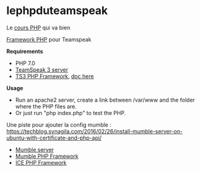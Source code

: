 # lephpduteamspeak

Le [cours PHP](https://openclassrooms.com/courses/concevez-votre-site-web-avec-php-et-mysql) qui va bien

[Framework PHP](https://docs.planetteamspeak.com/ts3/php/framework/index.html#example7) pour Teamspeak

**Requirements**
- PHP 7.0
- [TeamSpeak 3 server](http://www.teamspeak.com/en/downloads.html#)
- [TS3 PHP Framework](https://github.com/planetteamspeak/ts3phpframework), [doc here](https://docs.planetteamspeak.com/ts3/php/framework/index.html#example7)

**Usage**
- Run an apache2 server, create a link between /var/www and the folder where the PHP files are.
- Or just run "php index.php" to test the PHP.

Une piste pour ajouter la config mumble : https://techblog.synagila.com/2016/02/26/install-mumble-server-on-ubuntu-with-certificate-and-php-api/
- [Mumble server](https://wiki.mumble.info/wiki/Installing_Mumble#Linux)
- [Mumble PHP Framework](https://github.com/Kissaki/MumPI)
- [ICE PHP Framework](https://software.opensuse.org/package/php7-ice)
